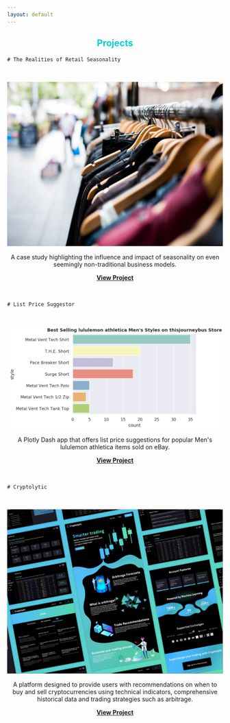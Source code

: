 ```yaml
---
layout: default
---
```


<h2 style='color:DarkTurquoise;text-align:center'>Projects</h2>

```
# The Realities of Retail Seasonality
```
<br>

![Retail](/assets/img/ebay_retail_resize.PNG)

<p style='text-align:center'>A case study highlighting the influence and impact of seasonality on even seemingly non-traditional business models.</p>

<p style='text-align:center;font-weight:bold'><a href='https://medium.com/@bickell.taylor/a-case-study-what-3-000-sales-on-ebay-taught-me-about-the-realities-of-retail-seasonality-85bc9421e2f4'>View Project</a></p>

<br>

```
# List Price Suggestor
```
<br>

![Register](/assets/img/mens_top_styles.PNG)

<p style='text-align:center'>A Plotly Dash app that offers list price suggestions for popular Men's lululemon athletica items sold on eBay.</p>

<p style='text-align:center;font-weight:bold'><a href='https://list-price-suggestor.herokuapp.com/'>View Project</a></p>

<br>

```
# Cryptolytic
```

<br>

![Cryptolytic](/assets/img/Cryptolytic_App.PNG)


<p style='text-align:center'>A platform designed to provide users with recommendations on when to buy and sell cryptocurrencies using technical indicators, comprehensive historical data and trading strategies such as arbitrage.</p>

<p style='text-align:center;font-weight:bold'><a href='https://medium.com/@bickell.taylor/lambda-labs-introducing-cryptolytic-b9510f734a5f'>View Project</a></p>
